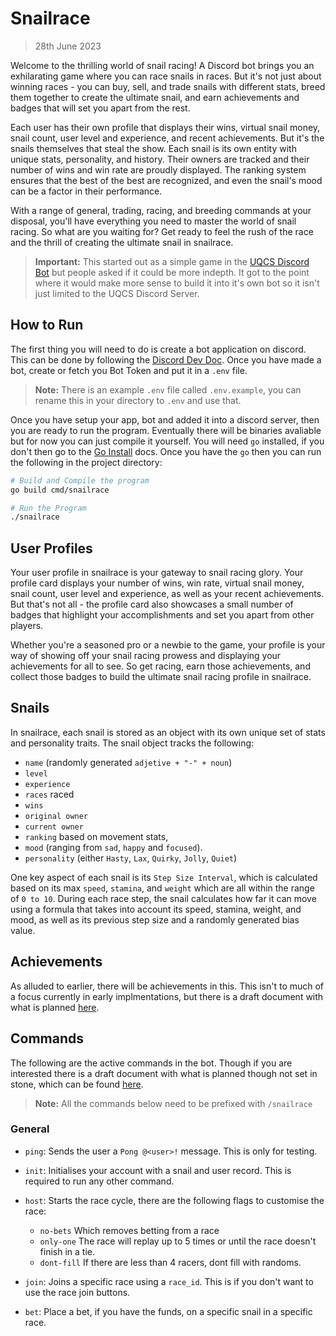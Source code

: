 # Snailrace
> 28th June 2023

Welcome to the thrilling world of snail racing! A Discord bot brings you an 
exhilarating game where you can race snails in races. But it's not just about 
winning races - you can buy, sell, and trade snails with different stats, breed 
them together to create the ultimate snail, and earn achievements and badges 
that will set you apart from the rest.

Each user has their own profile that displays their wins, virtual snail money, 
snail count, user level and experience, and recent achievements. But it's the 
snails themselves that steal the show. Each snail is its own entity with unique 
stats, personality, and history. Their owners are tracked and their number of 
wins and win rate are proudly displayed. The ranking system ensures that the 
best of the best are recognized, and even the snail's mood can be a factor in 
their performance.

With a range of general, trading, racing, and breeding commands at your 
disposal, you'll have everything you need to master the world of snail racing. 
So what are you waiting for? Get ready to feel the rush of the race and the 
thrill of creating the ultimate snail in snailrace.

> **Important:** This started out as a simple game in the [UQCS Discord Bot]
>                but people asked if it could be more indepth. It got to the 
>                point where it would make more sense to build it into it's own
>                bot so it isn't just limited to the UQCS Discord Server.

## How to Run

The first thing you will need to do is create a bot application on discord. This
can be done by following the [Discord Dev Doc]. Once you have made a bot, create
or fetch you Bot Token and put it in a `.env` file.

> **Note:** There is an example `.env` file called `.env.example`, you can 
>           rename this in your directory to `.env` and use that.

Once you have setup your app, bot and added it into a discord server, then you 
are ready to run the program. Eventually there will be binaries avaliable but
for now you can just compile it yourself. You will need `go` installed, if you
don't then go to the [Go Install] docs. Once you have the `go` then you can run
the following in the project directory:

```bash
# Build and Compile the program
go build cmd/snailrace

# Run the Program
./snailrace
```

## User Profiles

Your user profile in snailrace is your gateway to snail racing glory. Your 
profile card displays your number of wins, win rate, virtual snail money, snail 
count, user level and experience, as well as your recent achievements. But 
that's not all - the profile card also showcases a small number of badges that 
highlight your accomplishments and set you apart from other players.

Whether you're a seasoned pro or a newbie to the game, your profile is your way 
of showing off your snail racing prowess and displaying your achievements for 
all to see. So get racing, earn those achievements, and collect those badges to 
build the ultimate snail racing profile in snailrace.

## Snails

In snailrace, each snail is stored as an object with its own unique set of stats
and personality traits. The snail object tracks the following:

- `name` (randomly generated `adjetive + "-" + noun`)
- `level`
- `experience`
- `races` raced
- `wins`
- `original owner`
- `current owner`
- `ranking` based on movement stats,
- `mood` (ranging from `sad`, `happy` and `focused`).
- `personality` (either `Hasty`, `Lax`, `Quirky`, `Jolly`, `Quiet`)

One key aspect of each snail is its `Step Size Interval`, which is calculated 
based on its max `speed`, `stamina`, and `weight` which are all within the range 
of `0 to 10`. During each race step, the snail calculates how far it can move 
using a formula that takes into account its speed, stamina, weight, and mood, as 
well as its previous step size and a randomly generated bias value.

## Achievements

As alluded to earlier, there will be achievements in this. This isn't to much of
a focus currently in early implmentations, but there is a draft document with
what is planned [here](./docs/draft_achievements.md).

## Commands

The following are the active commands in the bot. Though if you are interested
there is a draft document with what is planned though not set in stone, which 
can be found [here](./docs/draft_commands.md).

> **Note:** All the commands below need to be prefixed with `/snailrace`

### General

- `ping`:
    Sends the user a `Pong @<user>!` message. This is only for testing.

- `init`:
    Initialises your account with a snail and user record. This is required to
    run any other command.

- `host`:
    Starts the race cycle, there are the following flags to customise the race:

  - `no-bets` Which removes betting from a race
  - `only-one` The race will replay up to 5 times or until the race doesn't 
    finish in a tie.
  - `dont-fill` If there are less than 4 racers, dont fill with randoms.

- `join`:
    Joins a specific race using a `race_id`. This is if you don't want to use 
    the race join buttons.

- `bet`:
    Place a bet, if you have the funds, on a specific snail in a specific race.

[UQCS Discord Bot]: https://github.com/UQComputingSociety/uqcsbot-discord
[Discord Dev Doc]: https://discord.com/developers/docs/getting-started
[Go Install]: https://go.dev/doc/install